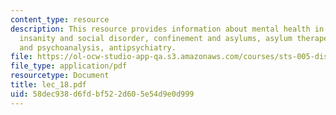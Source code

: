 ```yaml
---
content_type: resource
description: This resource provides information about mental health in colonial america,
  insanity and social disorder, confinement and asylums, asylum therapeutics, freud
  and psychoanalysis, antipsychiatry.
file: https://ol-ocw-studio-app-qa.s3.amazonaws.com/courses/sts-005-disease-and-society-in-america-fall-2005/58dec938d6fdbf522d605e54d9e0d999_lec_18.pdf
file_type: application/pdf
resourcetype: Document
title: lec_18.pdf
uid: 58dec938-d6fd-bf52-2d60-5e54d9e0d999
---
```

